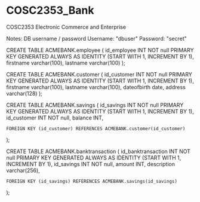 COSC2353_Bank
=============

COSC2353 Electronic Commerce and Enterprise


Notes:
DB username / password
Username: "dbuser"
Password: "secret"






CREATE TABLE ACMEBANK.employee (
    id_employee INT NOT null PRIMARY KEY GENERATED ALWAYS AS IDENTITY (START WITH 1, INCREMENT BY 1),
    firstname varchar(100), 
    lastname varchar(100)
);
	
CREATE TABLE ACMEBANK.customer (
    id_customer INT NOT null PRIMARY KEY GENERATED ALWAYS AS IDENTITY (START WITH 1, INCREMENT BY 1),
    firstname varchar(100), 
    lastname varchar(100),
	dateofbirth date,
	address varchar(128)
);

CREATE TABLE ACMEBANK.savings (
    id_savings INT NOT null PRIMARY KEY GENERATED ALWAYS AS IDENTITY (START WITH 1, INCREMENT BY 1),
	id_customer INT NOT null,
    balance INT,
	
	FOREIGN KEY (id_customer) REFERENCES ACMEBANK.customer(id_customer)
);

CREATE TABLE ACMEBANK.banktransaction (
    id_banktransaction INT NOT null PRIMARY KEY GENERATED ALWAYS AS IDENTITY (START WITH 1, INCREMENT BY 1),
	id_savings INT NOT null,
    amount INT,
	description varchar(256),
	
	FOREIGN KEY (id_savings) REFERENCES ACMEBANK.savings(id_savings)
);
